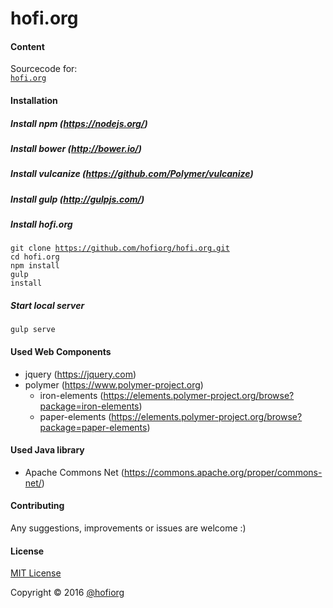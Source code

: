 hofi.org
========

#### Content

Sourcecode for: <br/>
<code>[hofi.org](http://www.hofi.org)</code><br/>

#### Installation

##### Install npm (https://nodejs.org/)
##### Install bower (http://bower.io/)
##### Install vulcanize (https://github.com/Polymer/vulcanize)
##### Install gulp (http://gulpjs.com/)

##### Install hofi.org

<code>git clone https://github.com/hofiorg/hofi.org.git</code><br/>
<code>cd hofi.org</code><br/>
<code>npm install</code><br/>
<code>gulp install</code><br/>

##### Start local server

<code>gulp serve</code><br/>

#### Used Web Components

* jquery (https://jquery.com)
* polymer (https://www.polymer-project.org)
    * iron-elements (https://elements.polymer-project.org/browse?package=iron-elements)
    * paper-elements (https://elements.polymer-project.org/browse?package=paper-elements)

#### Used Java library

* Apache Commons Net (https://commons.apache.org/proper/commons-net/)

#### Contributing
Any suggestions, improvements or issues are welcome :)

#### License
[MIT License](http://opensource.org/licenses/MIT)

Copyright &copy; 2016 [@hofiorg](https://github.com/hofiorg)
